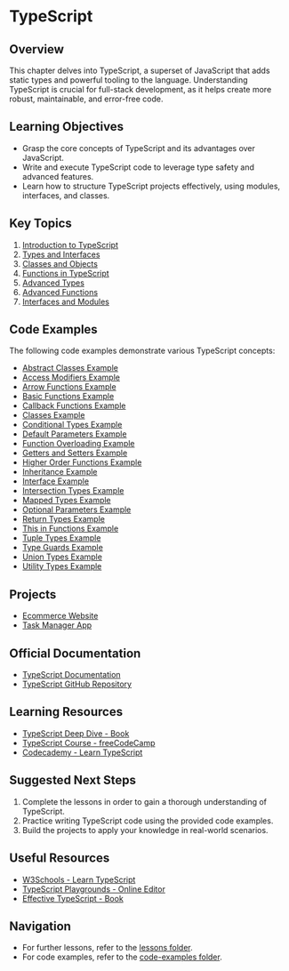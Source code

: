 # TypeScript

## Overview
This chapter delves into TypeScript, a superset of JavaScript that adds static types and powerful tooling to the language. Understanding TypeScript is crucial for full-stack development, as it helps create more robust, maintainable, and error-free code.

## Learning Objectives
- Grasp the core concepts of TypeScript and its advantages over JavaScript.
- Write and execute TypeScript code to leverage type safety and advanced features.
- Learn how to structure TypeScript projects effectively, using modules, interfaces, and classes.

## Key Topics
1. [Introduction to TypeScript](lessons/01_introduction_to_typescript.md)
2. [Types and Interfaces](lessons/02_types_and_interfaces.md)
3. [Classes and Objects](lessons/03_classes_and_objects.md)
4. [Functions in TypeScript](lessons/04_functions_in_typescript.md)
5. [Advanced Types](lessons/05_advanced_types.md)
6. [Advanced Functions](lessons/06_advanced_functions.md)
7. [Interfaces and Modules](lessons/07_interfaces_Modules.md)

## Code Examples
The following code examples demonstrate various TypeScript concepts:
- [Abstract Classes Example](code-examples/abstract_classes_example.ts)
- [Access Modifiers Example](code-examples/access_modifiers_example.ts)
- [Arrow Functions Example](code-examples/arrow_functions_example.ts)
- [Basic Functions Example](code-examples/basic_functions_example.ts)
- [Callback Functions Example](code-examples/callback_functions_example.ts)
- [Classes Example](code-examples/classes_example.ts)
- [Conditional Types Example](code-examples/conditional_types_example.ts)
- [Default Parameters Example](code-examples/default_parameters_example.ts)
- [Function Overloading Example](code-examples/function_overloading_example.ts)
- [Getters and Setters Example](code-examples/getters_setters_example.ts)
- [Higher Order Functions Example](code-examples/higher_order_functions_example.ts)
- [Inheritance Example](code-examples/inheritance_example.ts)
- [Interface Example](code-examples/interface_example.ts)
- [Intersection Types Example](code-examples/intersection_types_example.ts)
- [Mapped Types Example](code-examples/mapped_types_example.ts)
- [Optional Parameters Example](code-examples/optional_parameters_example.ts)
- [Return Types Example](code-examples/return_types_example.ts)
- [This in Functions Example](code-examples/this_in_functions_example.ts)
- [Tuple Types Example](code-examples/tuple_types_example.ts)
- [Type Guards Example](code-examples/type_guards_example.ts)
- [Union Types Example](code-examples/union_types_example.ts)
- [Utility Types Example](code-examples/utility_types_example.ts)

## Projects
- [Ecommerce Website](projects/ecommerce_website/README.md)
- [Task Manager App](projects/task_manager_app/README.md)

## Official Documentation
- [TypeScript Documentation](https://www.typescriptlang.org/docs/)
- [TypeScript GitHub Repository](https://github.com/microsoft/TypeScript)

## Learning Resources
- [TypeScript Deep Dive - Book](https://basarat.gitbook.io/typescript/)
- [TypeScript Course - freeCodeCamp](https://www.freecodecamp.org/news/learn-typescript-beginners/)
- [Codecademy - Learn TypeScript](https://www.codecademy.com/learn/learn-typescript)

## Suggested Next Steps
1. Complete the lessons in order to gain a thorough understanding of TypeScript.
2. Practice writing TypeScript code using the provided code examples.
3. Build the projects to apply your knowledge in real-world scenarios.

## Useful Resources
- [W3Schools - Learn TypeScript](https://www.w3schools.com/typescript/)
- [TypeScript Playgrounds - Online Editor](https://www.typescriptlang.org/play)
- [Effective TypeScript - Book](https://effective-typescript.com/)

## Navigation
- For further lessons, refer to the [lessons folder](lessons/).
- For code examples, refer to the [code-examples folder](code-examples/).
